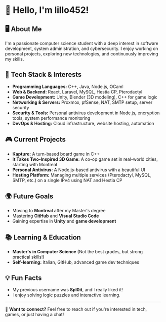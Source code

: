 # 👋 Hello, I'm lillo452!

## 🖥️ About Me
I'm a passionate computer science student with a deep interest in software development, system administration, and cybersecurity. I enjoy working on personal projects, exploring new technologies, and continuously improving my skills.

## 🚀 Tech Stack & Interests
- **Programming Languages:** C++, Java, Node.js, OCaml
- **Web & Backend:** React, Laravel, MySQL, Hestia CP, Pterodactyl
- **Game Development:** Unity, Blender (3D modeling), C++ for game logic
- **Networking & Servers:** Proxmox, pfSense, NAT, SMTP setup, server security
- **Security & Tools:** Personal antivirus development in Node.js, encryption tools, system performance monitoring
- **DevOps & Hosting:** Cloud infrastructure, website hosting, automation

## 🎮 Current Projects
- **Kapture:** A turn-based board game in C++
- **It Takes Two-Inspired 3D Game:** A co-op game set in real-world cities, starting with Montreal
- **Personal Antivirus:** A Node.js-based antivirus with a beautiful UI
- **Hosting Platform:** Managing multiple services (Pterodactyl, MySQL, SMTP, etc.) on a single IPv4 using NAT and Hestia CP

## 🌍 Future Goals
- Moving to **Montreal** after my Master's degree
- Mastering **GitHub** and **Visual Studio Code**
- Gaining expertise in **Unity** and **game development**

## 📚 Learning & Education
- **Master's in Computer Science** (Not the best grades, but strong practical skills!)
- **Self-learning:** Italian, GitHub, advanced game dev techniques

## 💡 Fun Facts
- My previous username was **Spl0it**, and I really liked it!
- I enjoy solving logic puzzles and interactive learning.
---

💬 **Want to connect?** Feel free to reach out if you're interested in tech, games, or just having a chat!
